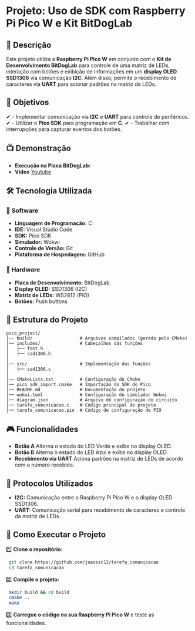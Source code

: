 ﻿# Projeto: Uso de SDK com Raspberry Pi Pico W e Kit BitDogLab

## 📌 Descrição

Este projeto utiliza a **Raspberry Pi Pico W** em conjunto com o **Kit de Desenvolvimento BitDogLab** para controle de uma matriz de LEDs, interação com botões e exibição de informações em um **display OLED SSD1306** via comunicação **I2C**. Além disso, permite o recebimento de caracteres via **UART** para acionar padrões na matriz de LEDs.

## 🎯 Objetivos

✔ - Implementar comunicação via **I2C** e **UART** para controle de periféricos.
✔ - Utilizar o **Pico SDK** para programação em **C**.
✔ - Trabalhar com interrupções para capturar eventos dos botões.

## 📺 Demonstração

- **Execução na Placa BitDogLab:** 
- **Vídeo** [Youtube]()

## 🛠 Tecnologia Utilizada

### 🔹 **Software**
- **Linguagem de Programação:** C
- **IDE:** Visual Studio Code
- **SDK:** Pico SDK
- **Simulador:** Wokwi
- **Controle de Versão:** Git
- **Plataforma de Hospedagem:** GitHub

### 🔹 **Hardware**
- **Placa de Desenvolvimento:** BitDogLab
- **Display OLED:** SSD1306 (I2C)
- **Matriz de LEDs:** WS2812 (PIO)
- **Botões:** Push buttons

## 📂 Estrutura do Projeto

```
pico_project/
│── build/                  # Arquivos compilados (gerado pelo CMake)
│── includes/               # Cabeçalhos das funções
│   ├── font.h
│   ├── ssd1306.h
│
│── src/                    # Implementação das funções
│   ├── ssd1306.c
│
│── CMakeLists.txt          # Configuração do CMake
│── pico_sdk_import.cmake   # Importação do SDK do Pico
│── README.md               # Documentação do projeto
│── wokwi.toml              # Configuração do simulador Wokwi
│── diagram.json            # Arquivo de configuração do circuito
│── tarefa_comunicacao.c    # Código principal do projeto
│── tarefa_comunicacao.pio  # Código de configuração de PIO
```

## 🎮 Funcionalidades

- **Botão A** Alterna o estado do LED Verde e exibe no display OLED.
- **Botão B** Alterna o estado do LED Azul e exibe no display OLED.
- **Recebimento via UART** Aciona padrões na matriz de LEDs de acordo com o número recebido.

## 📡 Protocolos Utilizados

- **I2C:** Comunicação entre o Raspberry Pi Pico W e o display OLED SSD1306.
- **UART:** Comunicação serial para recebimento de caracteres e controle da matriz de LEDs.

## 📝 Como Executar o Projeto

1️⃣ **Clone o repositório:**
```sh
 git clone https://github.com/joaossc12/tarefa_comunicacao
 cd tarefa_comunicacao
```

2️⃣ **Compile o projeto:**
```sh
 mkdir build && cd build
 cmake ..
 make
```

3️⃣ **Carregue o código na sua Raspberry Pi Pico W** e teste as funcionalidades.

